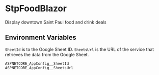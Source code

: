 # StpFoodBlazor
Display downtown Saint Paul food and drink deals


## Environment Variables
`SheetId` is to the Google Sheet ID. `SheetsUrl` is the URL of the service that retrieves the data from the Google Sheet.

    ASPNETCORE_AppConfig__SheetId
    ASPNETCORE_AppConfig__SheetsUrl
